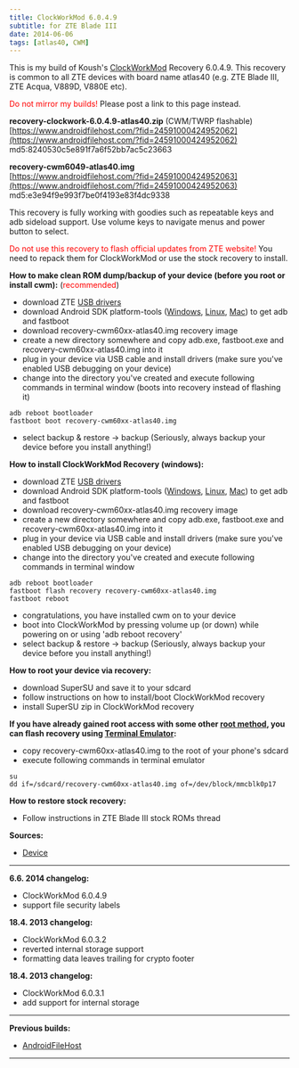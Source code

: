```yaml
---
title: ClockWorkMod 6.0.4.9
subtitle: for ZTE Blade III
date: 2014-06-06
tags: [atlas40, CWM]
---
```


This is my build of Koush's [ClockWorkMod](https://www.clockworkmod.com/) Recovery 6.0.4.9. This recovery is common to all ZTE devices with board name atlas40 (e.g. ZTE Blade III, ZTE Acqua, V889D, V880E etc).

<span style="color:#FF0000;">Do not mirror my builds!</span> Please post a link to this page instead.

**recovery-clockwork-6.0.4.9-atlas40.zip** (CWM/TWRP flashable)  
[https://www.androidfilehost.com/?fid=24591000424952062](https://www.androidfilehost.com/?fid=24591000424952062)  
md5:8240530c5e891f7a6f52bb7ac5c23663

**recovery-cwm6049-atlas40.img**  
[https://www.androidfilehost.com/?fid=24591000424952063](https://www.androidfilehost.com/?fid=24591000424952063)  
md5:e3e94f9e993f7be0f4193e83f4dc9338

This recovery is fully working with goodies such as repeatable keys and adb sideload support. Use volume keys to navigate menus and power button to select.

<span style="color:#ff0000;">Do not use this recovery to flash official updates from ZTE website!</span> You need to repack them for ClockWorkMod or use the stock recovery to install.

**How to make clean ROM dump/backup of your device (before you root or install cwm):** (<span style="color:#ff0000;">recommended</span>)

- download ZTE [USB drivers](http://download.ztedevice.com/device/global/support/product/560/1132/soft/P020121013422016358160.7z)
- download Android SDK platform-tools ([Windows](https://dl.google.com/android/repository/platform-tools-latest-windows.zip), [Linux](https://dl.google.com/android/repository/platform-tools-latest-linux.zip), [Mac](https://dl.google.com/android/repository/platform-tools-latest-darwin.zip)) to get adb and fastboot
- download recovery-cwm60xx-atlas40.img recovery image
- create a new directory somewhere and copy adb.exe, fastboot.exe and recovery-cwm60xx-atlas40.img into it
- plug in your device via USB cable and install drivers (make sure you've enabled USB debugging on your device)
- change into the directory you've created and execute following commands in terminal window (boots into recovery instead of flashing it)

```
adb reboot bootloader
fastboot boot recovery-cwm60xx-atlas40.img
```

- select backup & restore -> backup (Seriously, always backup your device before you install anything!)  

**How to install ClockWorkMod Recovery (windows):**

- download ZTE [USB drivers](http://download.ztedevice.com/device/global/support/product/560/1132/soft/P020121013422016358160.7z)
- download Android SDK platform-tools ([Windows](https://dl.google.com/android/repository/platform-tools-latest-windows.zip), [Linux](https://dl.google.com/android/repository/platform-tools-latest-linux.zip), [Mac](https://dl.google.com/android/repository/platform-tools-latest-darwin.zip)) to get adb and fastboot
- download recovery-cwm60xx-atlas40.img recovery image
- create a new directory somewhere and copy adb.exe, fastboot.exe and recovery-cwm60xx-atlas40.img into it
- plug in your device via USB cable and install drivers (make sure you've enabled USB debugging on your device)
- change into the directory you've created and execute following commands in terminal window

```
adb reboot bootloader
fastboot flash recovery recovery-cwm60xx-atlas40.img
fastboot reboot
```

- congratulations, you have installed cwm on to your device
- boot into ClockWorkMod by pressing volume up (or down) while powering on or using 'adb reboot recovery'
- select backup & restore -> backup (Seriously, always backup your device before you install anything!)

**How to root your device via recovery:**

- download SuperSU and save it to your sdcard
- follow instructions on how to install/boot ClockWorkMod recovery
- install SuperSU zip in ClockWorkMod recovery

**If you have already gained root access with some other [root method](http://forum.xda-developers.com/showthread.php?t=1886460), you can flash recovery using [Terminal Emulator](https://play.google.com/store/apps/details?id=jackpal.androidterm&hl=en):**

- copy recovery-cwm60xx-atlas40.img to the root of your phone's sdcard
- execute following commands in terminal emulator

```
su
dd if=/sdcard/recovery-cwm60xx-atlas40.img of=/dev/block/mmcblk0p17
```

**How to restore stock recovery:**

- Follow instructions in ZTE Blade III stock ROMs thread

**Sources:**

- [Device](https://github.com/KonstaT/android_device_zte_atlas40)

----

**6.6. 2014 changelog:**

- ClockWorkMod 6.0.4.9
- support file security labels

**18.4. 2013 changelog:**

- ClockWorkMod 6.0.3.2
- reverted internal storage support
- formatting data leaves trailing for crypto footer

**18.4. 2013 changelog:**

- ClockWorkMod 6.0.3.1
- add support for internal storage

----

**Previous builds:**

- [AndroidFileHost](https://www.androidfilehost.com/?w=files&flid=89919)

----
